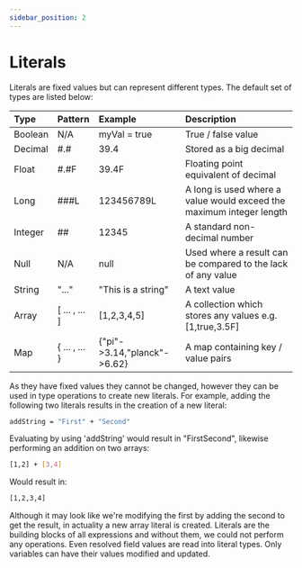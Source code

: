```yaml
---
sidebar_position: 2
---
```


# Literals
Literals are fixed values but can represent different types. The default set of types are listed below:

| Type | Pattern | Example | Description |
|:-----|:--------|:--------|:------------|
| Boolean | N/A | myVal = true | True / false value |
| Decimal | #.# | 39.4 | Stored as a big decimal |
| Float | #.#F | 39.4F | Floating point equivalent of decimal |
| Long | ###L | 123456789L | A long is used where a value would exceed the maximum integer length |
| Integer | ## | 12345 | A standard non-decimal number |
| Null | N/A | null | Used where a result can be compared to the lack of any value |
| String | "..." | "This is a string" | A text value |
| Array | [ ... , ... ] | [1,2,3,4,5] | A collection which stores any values e.g. [1,true,3.5F] |
| Map | { ... , ... } | {"pi"->3.14,"planck"->6.62} | A map containing key / value pairs |

As they have fixed values they cannot be changed, however they can be used in type operations to create new literals.
For example, adding the following two literals results in the creation of a new literal:
```bash
addString = "First" + "Second"
```
Evaluating by using 'addString' would result in "FirstSecond", likewise performing an addition on two arrays:
```bash
[1,2] + [3,4]
```
Would result in:
```bash
[1,2,3,4]
```
Although it may look like we're modifying the first by adding the second to get the result, in actuality a new array 
literal is created. Literals are the building blocks of all expressions and without them, we could not perform any 
operations. Even resolved field values are read into literal types. Only variables can have their values modified and
updated.